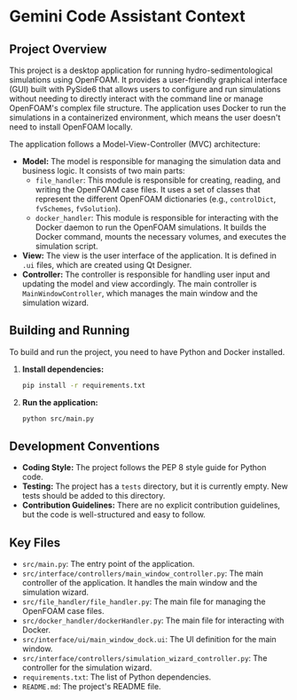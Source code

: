 # Gemini Code Assistant Context

## Project Overview

This project is a desktop application for running hydro-sedimentological simulations using OpenFOAM. It provides a user-friendly graphical interface (GUI) built with PySide6 that allows users to configure and run simulations without needing to directly interact with the command line or manage OpenFOAM's complex file structure. The application uses Docker to run the simulations in a containerized environment, which means the user doesn't need to install OpenFOAM locally.

The application follows a Model-View-Controller (MVC) architecture:

*   **Model:** The model is responsible for managing the simulation data and business logic. It consists of two main parts:
    *   `file_handler`: This module is responsible for creating, reading, and writing the OpenFOAM case files. It uses a set of classes that represent the different OpenFOAM dictionaries (e.g., `controlDict`, `fvSchemes`, `fvSolution`).
    *   `docker_handler`: This module is responsible for interacting with the Docker daemon to run the OpenFOAM simulations. It builds the Docker command, mounts the necessary volumes, and executes the simulation script.
*   **View:** The view is the user interface of the application. It is defined in `.ui` files, which are created using Qt Designer.
*   **Controller:** The controller is responsible for handling user input and updating the model and view accordingly. The main controller is `MainWindowController`, which manages the main window and the simulation wizard.

## Building and Running

To build and run the project, you need to have Python and Docker installed.

1.  **Install dependencies:**
    ```bash
    pip install -r requirements.txt
    ```
2.  **Run the application:**
    ```bash
    python src/main.py
    ```

## Development Conventions

*   **Coding Style:** The project follows the PEP 8 style guide for Python code.
*   **Testing:** The project has a `tests` directory, but it is currently empty. New tests should be added to this directory.
*   **Contribution Guidelines:** There are no explicit contribution guidelines, but the code is well-structured and easy to follow.

## Key Files

*   `src/main.py`: The entry point of the application.
*   `src/interface/controllers/main_window_controller.py`: The main controller of the application. It handles the main window and the simulation wizard.
*   `src/file_handler/file_handler.py`: The main file for managing the OpenFOAM case files.
*   `src/docker_handler/dockerHandler.py`: The main file for interacting with Docker.
*   `src/interface/ui/main_window_dock.ui`: The UI definition for the main window.
*   `src/interface/controllers/simulation_wizard_controller.py`: The controller for the simulation wizard.
*   `requirements.txt`: The list of Python dependencies.
*   `README.md`: The project's README file.
